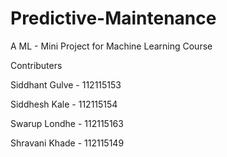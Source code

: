 # Predictive-Maintenance

A ML - Mini Project for Machine Learning Course  


Contributers


Siddhant Gulve - 112115153


Siddhesh Kale - 112115154


Swarup Londhe - 112115163

Shravani Khade - 112115149
